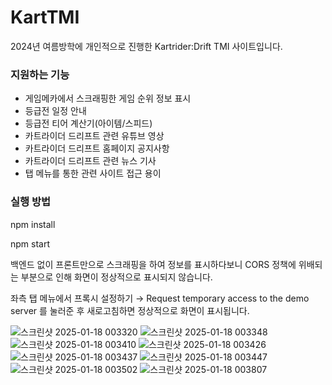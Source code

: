 # KartTMI

2024년 여름방학에 개인적으로 진행한 Kartrider:Drift TMI 사이트입니다.

### 지원하는 기능

- 게임메카에서 스크래핑한 게임 순위 정보 표시
- 등급전 일정 안내
- 등급전 티어 계산기(아이템/스피드)
- 카트라이더 드리프트 관련 유튜브 영상
- 카트라이더 드리프트 홈페이지 공지사항
- 카트라이더 드리프트 관련 뉴스 기사
- 탭 메뉴를 통한 관련 사이트 접근 용이

### 실행 방법

npm install 

npm start

백엔드 없이 프론트만으로 스크래핑을 하여 정보를 표시하다보니 CORS 정책에 위배되는 부분으로 인해 화면이 정상적으로 표시되지 않습니다.

좌측 탭 메뉴에서 프록시 설정하기 → Request temporary access to the demo server 를 눌러준 후 새로고침하면 정상적으로 화면이 표시됩니다.

![스크린샷 2025-01-18 003320](https://github.com/user-attachments/assets/b6e6a612-6d63-49e3-84b3-c2ed72d658d5)
![스크린샷 2025-01-18 003348](https://github.com/user-attachments/assets/d7467dea-a73f-4bcd-ab84-ceb45d2c4b35)
![스크린샷 2025-01-18 003410](https://github.com/user-attachments/assets/63dd660b-63c2-49e2-8ee5-68ca5cf83862)
![스크린샷 2025-01-18 003426](https://github.com/user-attachments/assets/511a0f09-7c9c-410a-b8c4-b2c7c37aea75)
![스크린샷 2025-01-18 003437](https://github.com/user-attachments/assets/7d812868-9e7f-4e73-9a85-77939554e651)
![스크린샷 2025-01-18 003447](https://github.com/user-attachments/assets/ddca2279-c830-40ec-b458-9e5f0c7435eb)
![스크린샷 2025-01-18 003502](https://github.com/user-attachments/assets/338eb4f3-84bb-4010-bfce-a4642c477342)
![스크린샷 2025-01-18 003807](https://github.com/user-attachments/assets/08d6a695-19c3-4c2d-b4d6-3d7e13998ee8)
